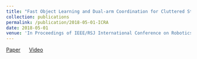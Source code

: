 ```yaml
---
title: "Fast Object Learning and Dual-arm Coordination for Cluttered Stowing, Picking, and Packing"
collection: publications
permalink: /publication/2018-05-01-ICRA
date: 2018-05-01
venue: 'In Proceedings of IEEE/RSJ International Conference on Robotics and Automation (ICRA), Brisbane, Australia'
---
```

[Paper](http://www.ais.uni-bonn.de/papers/ICRA_2018_Schwarz_ARC.pdf)&nbsp;&nbsp;&nbsp;&nbsp;&nbsp;&nbsp;[Video]('http://www.ais.uni-bonn.de/videos/ICRA_2018_Schwarz_ARC/index.html')